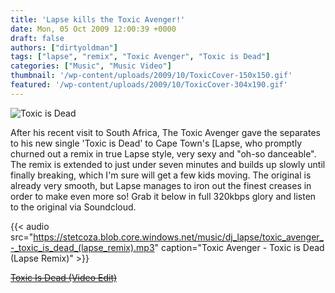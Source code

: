 ```yaml
---
title: 'Lapse kills the Toxic Avenger!'
date: Mon, 05 Oct 2009 12:00:39 +0000
draft: false
authors: ["dirtyoldman"]
tags: ["lapse", "remix", "Toxic Avenger", "Toxic is Dead"]
categories: ["Music", "Music Video"]
thumbnail: '/wp-content/uploads/2009/10/ToxicCover-150x150.gif'
featured: '/wp-content/uploads/2009/10/ToxicCover-304x190.gif'
---
```


![Toxic is Dead](/wp-content/uploads/2009/10/ToxicCover.gif "Toxic is Dead")

After his recent visit to South Africa, The Toxic Avenger gave the separates to his new single 'Toxic is Dead' to Cape Town's \[Lapse, who promptly churned out a remix in true Lapse style, very sexy and "oh-so danceable". The remix is extended to just under seven minutes and builds up slowly until finally breaking, which I'm sure will get a few kids moving. The original is already very smooth, but Lapse manages to iron out the finest creases in order to make even more so! Grab it below in full 320kbps glory and listen to the original via Soundcloud.

{{< audio
    src="https://stetcoza.blob.core.windows.net/music/dj_lapse/toxic_avenger_-_toxic_is_dead_(lapse_remix).mp3"
    caption="Toxic Avenger - Toxic is Dead (Lapse Remix)" >}}

~~[Toxic Is Dead (Video Edit)](http://soundcloud.com/scionav/toxic-is-dead-video-edit/)~~

